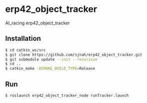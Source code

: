 # erp42_object_tracker
AI_racing erp42_object_tracker

## Installation
```bash
$ cd catkin_ws/src
$ git clone https://github.com/sjnah/erp42_object_tracker.git
$ git submodule update --init --recurisve
$ cd ..
$ catkin_make -DCMAKE_BUILD_TYPE=Release
```

## Run
```bash
$ roslaunch erp42_object_tracker_node runTracker.launch
```